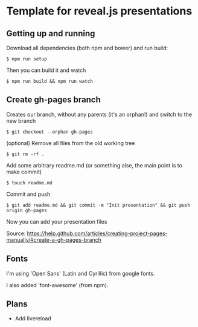 # Template for reveal.js presentations


## Getting up and running

Download all dependencies (both npm and bower) and run build:

```
$ npm run setup
```

Then you can build it and watch

```
$ npm run build && npm run watch
```


## Create gh-pages branch

Creates our branch, without any parents (it's an orphan!) and switch to the new branch

```
$ git checkout --orphan gh-pages
```

(optional) Remove all files from the old working tree

```
$ git rm -rf .
```

Add some arbitrary readme.md (or something alse, the main point is to make commit)

```
$ touch readme.md
```

Commit and push

```
$ git add readme.md && git commit -m "Init presentation" && git push origin gh-pages
```

Now you can add your presentation files

Source: https://help.github.com/articles/creating-project-pages-manually/#create-a-gh-pages-branch


## Fonts

I'm using 'Open Sans' (Latin and Cyrillic) from google fonts.

I also added 'font-awesome' (from npm).


## Plans

* Add livereload
